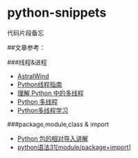 # python-snippets
代码片段备忘

##文章参考：

###线程&进程

- [AstralWind](http://www.cnblogs.com/huxi/)
- [Python线程指南](http://www.cnblogs.com/huxi/archive/2010/06/26/1765808.html)
- [理解 Python 中的多线程](http://my.oschina.net/leejun2005/blog/179265)
- [Python 多线程](http://www.runoob.com/python/python-multithreading.html)
- [Python多线程学习](http://www.cnblogs.com/tqsummer/archive/2011/01/25/1944771.html)


###package,module,class & import

- [Python 包的相对导入讲解](http://hiaero.net/python-relative-imports/)
- [python语法31[module/package+import]](http://www.cnblogs.com/itech/archive/2010/06/20/1760345.html)
